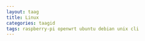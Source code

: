 ```yaml
---
layout: taag
title: Linux
categories: taagid
tags: raspberry-pi openwrt ubuntu debian unix cli
---
```


